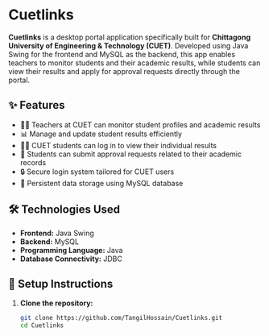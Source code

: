 # Cuetlinks

**Cuetlinks** is a desktop portal application specifically built for **Chittagong University of Engineering & Technology (CUET)**. Developed using Java Swing for the frontend and MySQL as the backend, this app enables teachers to monitor students and their academic results, while students can view their results and apply for approval requests directly through the portal.

## ✨ Features

- 👩‍🏫 Teachers at CUET can monitor student profiles and academic results
- 📊 Manage and update student results efficiently
- 👨‍🎓 CUET students can log in to view their individual results
- 📝 Students can submit approval requests related to their academic records
- 🔒 Secure login system tailored for CUET users
- 💾 Persistent data storage using MySQL database

## 🛠️ Technologies Used

- **Frontend:** Java Swing  
- **Backend:** MySQL  
- **Programming Language:** Java  
- **Database Connectivity:** JDBC  

## 🚀 Setup Instructions

1. **Clone the repository:**

   ```bash
   git clone https://github.com/TangilHossain/Cuetlinks.git
   cd Cuetlinks
